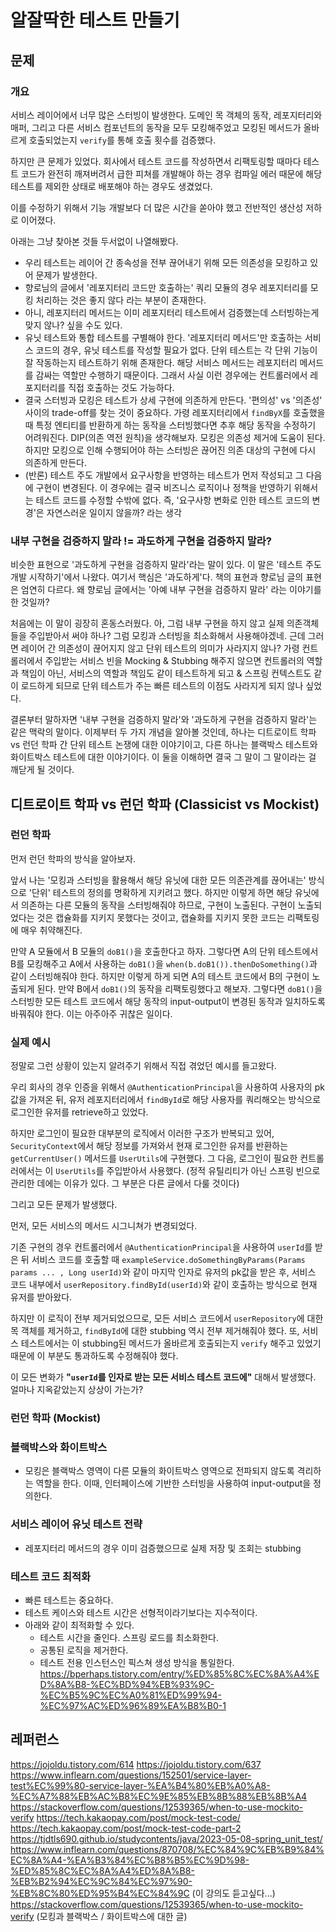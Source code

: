 # 알잘딱한 테스트 만들기
## 문제
### 개요
서비스 레이어에서 너무 많은 스터빙이 발생한다. 도메인 목 객체의 동작, 레포지터리와 매퍼, 그리고 다른 서비스 컴포넌트의 동작을 모두 모킹해주었고 모킹된 메서드가 올바르게 호출되었는지 `verify`를 통해 호출 횟수를 검증했다.

하지만 큰 문제가 있었다. 회사에서 테스트 코드를 작성하면서 리팩토링할 때마다 테스트 코드가 완전히 깨져버려서 급한 피쳐를 개발해야 하는 경우 컴파일 에러 때문에 해당 테스트를 제외한 상태로 배포해야 하는 경우도 생겼었다.

이를 수정하기 위해서 기능 개발보다 더 많은 시간을 쏟아야 했고 전반적인 생산성 저하로 이어졌다.

아래는 그냥 찾아본 것들 두서없이 나열해봤다.

- 우리 테스트는 레이어 간 종속성을 전부 끊어내기 위해 모든 의존성을 모킹하고 있어 문제가 발생한다.
- 향로님의 글에서 '레포지터리 코드만 호출하는' 쿼리 모듈의 경우 레포지터리를 모킹 처리하는 것은 좋지 않다 라는 부분이 존재한다.
- 아니, 레포지터리 메서드는 이미 레포지터리 테스트에서 검증했는데 스터빙하는게 맞지 않나? 싶을 수도 있다.
- 유닛 테스트와 통합 테스트를 구별해야 한다. '레포지터리 메서드'만 호출하는 서비스 코드의 경우, 유닛 테스트를 작성할 필요가 없다. 단위 테스트는 각 단위 기능이 잘 작동하는지 테스트하기 위해 존재한다. 해당 서비스 메서드는 레포지터리 메서드를 감싸는 역할만 수행하기 때문이다. 그래서 사실 이런 경우에는 컨트롤러에서 레포지터리를 직접 호출하는 것도 가능하다.
- 결국 스터빙과 모킹은 테스트가 상세 구현에 의존하게 만든다. '편의성' vs '의존성' 사이의 trade-off를 찾는 것이 중요하다. 가령 레포지터리에서 `findByX`를 호출했을 때 특정 엔티티를 반환하게 하는 동작을 스터빙했다면 추후 해당 동작을 수정하기 어려워진다. DIP(의존 역전 원칙)을 생각해보자. 모킹은 의존성 제거에 도움이 된다. 하지만 모킹으로 인해 수행되어야 하는 스터빙은 끊어진 의존 대상의 구현에 다시 의존하게 만든다.
- (반론) 테스트 주도 개발에서 요구사항을 반영하는 테스트가 먼저 작성되고 그 다음에 구현이 변경된다. 이 경우에는 결국 비즈니스 로직이나 정책을 반영하기 위해서는 테스트 코드를 수정할 수밖에 없다. 즉, '요구사항 변화로 인한 테스트 코드의 변경'은 자연스러운 일이지 않을까? 라는 생각

### 내부 구현을 검증하지 말라 != 과도하게 구현을 검증하지 말라?
비슷한 표현으로 '과도하게 구현을 검증하지 말라'라는 말이 있다. 이 말은 '테스트 주도 개발 시작하기'에서 나왔다. 여기서 핵심은 '과도하게'다. 책의 표현과 향로님 글의 표현은 엄연히 다르다. 왜 향로님 글에서는 '아예 내부 구현을 검증하지 말라' 라는 이야기를 한 것일까?

처음에는 이 말이 굉장히 혼동스러웠다. 아, 그럼 내부 구현을 하지 않고 실제 의존객체들을 주입받아서 써야 하나? 그럼 모킹과 스터빙을 최소화해서 사용해야겠네. 근데 그러면 레이어 간 의존성이 끊어지지 않고 단위 테스트의 의미가 사라지지 않나? 가령 컨트롤러에서 주입받는 서비스 빈을 Mocking & Stubbing 해주지 않으면 컨트롤러의 역할과 책임이 아닌, 서비스의 역할과 책임도 같이 테스트하게 되고 & 스프링 컨텍스트도 같이 로드하게 되므로 단위 테스트가 주는 빠른 테스트의 이점도 사라지게 되지 않나 싶었다.

결론부터 말하자면 '내부 구현을 검증하지 말라'와 '과도하게 구현을 검증하지 말라'는 같은 맥락의 말이다.
이제부터 두 가지 개념을 알아볼 것인데, 하나는 디트로이트 학파 vs 런던 학파 간 단위 테스트 논쟁에 대한 이야기이고, 다른 하나는 블랙박스 테스트와 화이트박스 테스트에 대한 이야기이다. 이 둘을 이해하면 결국 그 말이 그 말이라는 걸 깨닫게 될 것이다.

## 디트로이트 학파 vs 런던 학파 (Classicist vs Mockist)
### 런던 학파
먼저 런던 학파의 방식을 알아보자.

앞서 나는 '모킹과 스터빙을 활용해서 해당 유닛에 대한 모든 의존관계를 끊어내는' 방식으로 '단위' 테스트의 정의를 명확하게 지키려고 했다.
하지만 이렇게 하면 해당 유닛에서 의존하는 다른 모듈의 동작을 스터빙해줘야 하므로, 구현이 노출된다. 구현이 노출되었다는 것은 캡슐화를 지키지 못했다는 것이고, 캡슐화를 지키지 못한 코드는 리팩토링에 매우 취약해진다.

만약 A 모듈에서 B 모듈의 `doB1()`을 호출한다고 하자. 그렇다면 A의 단위 테스트에서 B를 모킹해주고 A에서 사용하는 `doB1()`을 `when(b.doB1()).thenDoSomething()`과 같이 스터빙해줘야 한다.
하지만 이렇게 하게 되면 A의 테스트 코드에서 B의 구현이 노출되게 된다. 만약 B에서 `doB1()`의 동작을 리팩토링했다고 해보자. 그렇다면 `doB1()`을 스터빙한 모든 테스트 코드에서 해당 동작의 input-output이 변경된 동작과 일치하도록 바꿔줘야 한다. 이는 아주아주 귀찮은 일이다.

### 실제 예시
정말로 그런 상황이 있는지 알려주기 위해서 직접 겪었던 예시를 들고왔다.

우리 회사의 경우 인증을 위해서 `@AuthenticationPrincipal`을 사용하여 사용자의 pk값을 가져온 뒤, 유저 레포지터리에서 `findById`로 해당 사용자를 쿼리해오는 방식으로 로그인한 유저를 retrieve하고 있었다.

하지만 로그인이 필요한 대부분의 로직에서 이러한 구조가 반복되고 있어, `SecurityContext`에서 해당 정보를 가져와서 현재 로그인한 유저를 반환하는 `getCurrentUser()` 메서드를 `UserUtils`에 구현했다. 그 다음, 로그인이 필요한 컨트롤러에서는 이 `UserUtils`를 주입받아서 사용했다. (정적 유틸리티가 아닌 스프링 빈으로 관리한 데에는 이유가 있다. 그 부분은 다른 글에서 다룰 것이다)

그리고 모든 문제가 발생했다.

먼저, 모든 서비스의 메서드 시그니쳐가 변경되었다.

기존 구현의 경우 컨트롤러에서 `@AuthenticationPrincipal`을 사용하여 `userId`를 받은 뒤 서비스 코드를 호출할 때 `exampleService.doSomethingByParams(Params params ... , Long userId)`와 같이 마지막 인자로 유저의 pk값을 받은 후, 서비스 코드 내부에서 `userRepository.findById(userId)`와 같이 호출하는 방식으로 현재 유저를 받아왔다.

하지만 이 로직이 전부 제거되었으므로, 모든 서비스 코드에서 `userRepository`에 대한 목 객체를 제거하고, `findById`에 대한 stubbing 역시 전부 제거해줘야 했다. 또, 서비스 테스트에서는 이 stubbing된 메서드가 올바르게 호출되는지 `verify` 해주고 있었기 때문에 이 부분도 통과하도록 수정해줘야 했다. 

이 모든 변화가 **"`userId`를 인자로 받는 모든 서비스 테스트 코드에"** 대해서 발생했다. 얼마나 지옥같았는지 상상이 가는가?

### 런던 학파 (Mockist)





### 블랙박스와 화이트박스
- 모킹은 블랙박스 영역이 다른 모듈의 화이트박스 영역으로 전파되지 않도록 격리하는 역할을 한다. 이때, 인터페이스에 기반한 스터빙을 사용하여 input-output을 정의한다.

### 서비스 레이어 유닛 테스트 전략
- 레포지터리 메서드의 경우 이미 검증했으므로 실제 저장 및 조회는 stubbing


### 테스트 코드 최적화
- 빠른 테스트는 중요하다.
- 테스트 케이스와 테스트 시간은 선형적이라기보다는 지수적이다.
- 아래와 같이 최적화할 수 있다.
    - 테스트 시간을 줄인다. 스프링 로드를 최소화한다.
    - 공통된 로직을 제거한다.
    - 테스트 전용 인스턴스인 픽스쳐 생성 방식을 통일한다.
https://bperhaps.tistory.com/entry/%ED%85%8C%EC%8A%A4%ED%8A%B8-%EC%BD%94%EB%93%9C-%EC%B5%9C%EC%A0%81%ED%99%94-%EC%97%AC%ED%96%89%EA%B8%B0-1


## 레퍼런스
https://jojoldu.tistory.com/614
https://jojoldu.tistory.com/637
https://www.inflearn.com/questions/152501/service-layer-test%EC%99%80-service-layer-%EA%B4%80%EB%A0%A8-%EC%A7%88%EB%AC%B8%EC%9E%85%EB%8B%88%EB%8B%A4
https://stackoverflow.com/questions/12539365/when-to-use-mockito-verify
https://tech.kakaopay.com/post/mock-test-code/
https://tech.kakaopay.com/post/mock-test-code-part-2
https://tjdtls690.github.io/studycontents/java/2023-05-08-spring_unit_test/
https://www.inflearn.com/questions/870708/%EC%84%9C%EB%B9%84%EC%8A%A4-%EA%B3%84%EC%B8%B5%EC%9D%98-%ED%85%8C%EC%8A%A4%ED%8A%B8-%EB%B2%94%EC%9C%84%EC%97%90-%EB%8C%80%ED%95%B4%EC%84%9C (이 강의도 듣고싶다...)
https://stackoverflow.com/questions/12539365/when-to-use-mockito-verify (모킹과 블랙박스 / 화이트박스에 대한 글)